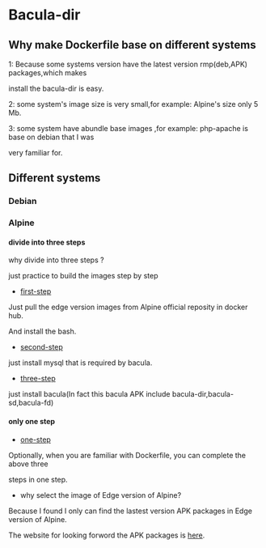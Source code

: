 # Bacula-dir

## Why make Dockerfile base on different systems


1: Because some systems version have the latest version rmp(deb,APK) packages,which makes

install the bacula-dir is easy.

2: some system's image size is very small,for example: Alpine's size only 5 Mb.

3: some system have abundle base images ,for example: php-apache is base on debian that I was 

very familiar for.




## Different systems


### Debian



### Alpine


#### divide into three steps

why divide into three steps ?

just practice to build the images step by step

* [first-step](/bacula-dir/Alpine/first-step)

Just pull the edge version images from Alpine official reposity in docker hub.

And install the bash.


* [second-step](/bacula-dir/Alpine/second-step)

just install  mysql that is required by bacula.


* [three-step](/bacula-dir/Alpine/three-step)

just install bacula(In fact this bacula APK include bacula-dir,bacula-sd,bacula-fd)



#### only one step

* [one-step](/bacula-dir/Alpine/only-one-step)

Optionally, when you are familiar with Dockerfile, you can complete the above three

steps in one step.

  




* why select the image of Edge version of Alpine?

Because I found I only can find the lastest version APK packages in Edge version of Alpine.

The website  for looking forword the APK packages is [here](https://pkgs.alpinelinux.org/packages). 

